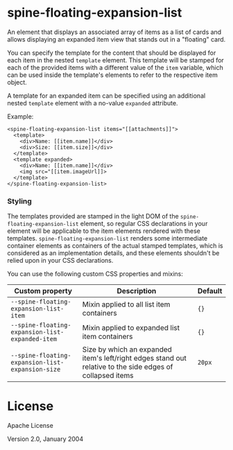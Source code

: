 # spine-floating-expansion-list
An element that displays an associated array of items as a list of cards and allows displaying
an expanded item view that stands out in a "floating" card.

You can specify the template for the content that should be displayed for each item in the nested
`template` element. This template will be stamped for each of the provided items with a different
value of the `item` variable, which can be used inside the template's elements to refer to the
respective item object.

A template for an expanded item can be specified using an additional nested `template` element with
a no-value `expanded` attribute.

Example:
```
<spine-floating-expansion-list items="[[attachments]]">
  <template>
    <div>Name: [[item.name]]</div>
    <div>Size: [[item.size]]</div>
  </template>
  <template expanded>
    <div>Name: [[item.name]]</div>
    <img src="[[item.imageUrl]]>
  </template>
</spine-floating-expansion-list>
```

### Styling

The templates provided are stamped in the light DOM of the `spine-floating-expansion-list` element,
so regular CSS declarations in your element will be applicable to the item elements rendered with
these templates. `spine-floating-expansion-list` renders some intermediate container elements as
containers of the actual stamped templates, which is considered as an implementation details, and
these elements shouldn't be relied upon in your CSS declarations.

You can use the following custom CSS properties and mixins:

Custom property                                  | Description                                    | Default
-------------------------------------------------|------------------------------------------------|----------
`--spine-floating-expansion-list-item`           | Mixin applied to all list item containers      | `{}`
`--spine-floating-expansion-list-expanded-item`  | Mixin applied to expanded list item containers | `{}`
`--spine-floating-expansion-list-expansion-size` | Size by which an expanded item's left/right edges stand out relative to the side edges of collapsed items | `20px`

# License

Apache License

Version 2.0, January 2004
